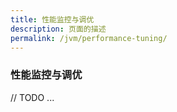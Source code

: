 ```yaml
---
title: 性能监控与调优
description: 页面的描述
permalink: /jvm/performance-tuning/
---
```



### 性能监控与调优

// TODO ...
